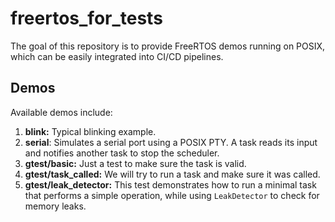 # freertos_for_tests

The goal of this repository is to provide FreeRTOS demos running on POSIX, which can be easily integrated into CI/CD pipelines.

## Demos

Available demos include:

1. **blink:** Typical blinking example.
2. **serial**: Simulates a serial port using a POSIX PTY. A task reads its input and notifies another task to stop the scheduler.
2. **gtest/basic:** Just a test to make sure the task is valid.
3. **gtest/task_called:** We will try to run a task and make sure it was called.
4. **gtest/leak_detector:** This test demonstrates how to run a minimal task that performs a simple operation, while using `LeakDetector` to check for memory leaks.